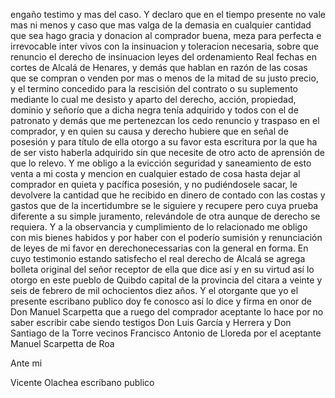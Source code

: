 engaño testimo y mas del caso. Y declaro que en el tiempo presente no vale mas ni menos y caso que mas valga de la demasia en cualquier cantidad que sea hago gracia y donacion al comprador buena, meza para perfecta e irrevocable inter vivos con la insinuacion y toleracion necesaria, sobre que renuncio el derecho de insinuacion leyes del ordenamiento Real fechas en cortes de Alcalá de Henares, y demás que hablan en razón de las cosas que se compran o venden por mas o menos de la mitad de su justo precio, y el termino concedido para la rescisión del contrato o su suplemento mediante lo cual me desisto y aparto del derecho, acción, propiedad, dominio y señorío que a dicha negra tenía adquirido y todos con el de patronato y demás que me pertenezcan los cedo renuncio y traspaso en el comprador, y en quien su causa y derecho hubiere que en señal de posesión y para título de ella otorgo a su favor esta escritura por la que ha de ser visto haberla adquirido sin que necesite de otro acto de aprensión de que lo relevo. Y me obligo a la evicción seguridad y saneamiento de esto venta a mi costa y mencion en cualquier estado de cosa hasta dejar al comprador en quieta y pacífica posesión, y no pudiéndosele sacar, le devolvere la cantidad que he recibido en dinero de contado con las costas y gastos que de la incertidumbre se le siguiere y recupere pero cuya prueba diferente a su simple juramento, relevándole de otra aunque de derecho se requiera. Y a la observancia y cumplimiento de lo relacionado me obligo con mis bienes habidos y por haber con el poderío sumisión y renunciación de leyes de mi favor en derechonecessarias con la general en forma. En cuyo testimonio estando satisfecho el real derecho de Alcalá se agrega bolleta original del señor receptor de ella que dice así y en su virtud así lo otorgo en este pueblo de Quibdo capital de la provincia del citara a veinte y seis de febrero de mil ochocientos diez años. Y el otorgante que yo el presente escribano publico doy fe conosco así lo dice y firma en onor de Don Manuel Scarpetta que a ruego del comprador aceptante lo hace por no saber escribir cabe siendo testigos Don Luis García y Herrera y Don Santiago de la Torre vecinos Francisco Antonio de Lloreda por el aceptante Manuel Scarpetta de Roa

Ante mi

Vicente Olachea
escribano publico
